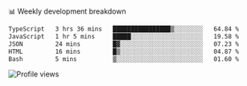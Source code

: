 
📊 Weekly development breakdown
<!--START_SECTION:waka-->

```txt
TypeScript   3 hrs 36 mins   ████████████████▒░░░░░░░░   64.84 %
JavaScript   1 hr 5 mins     █████░░░░░░░░░░░░░░░░░░░░   19.58 %
JSON         24 mins         █▓░░░░░░░░░░░░░░░░░░░░░░░   07.23 %
HTML         16 mins         █▒░░░░░░░░░░░░░░░░░░░░░░░   04.87 %
Bash         5 mins          ▒░░░░░░░░░░░░░░░░░░░░░░░░   01.60 %
```

<!--END_SECTION:waka-->

<img src="https://gpvc.arturio.dev/iqbalfasri" alt="Profile views"/>
